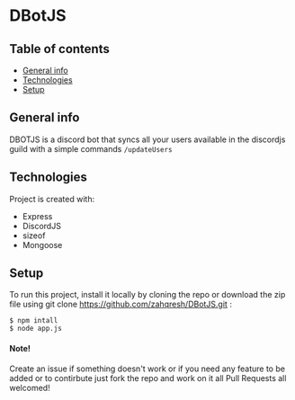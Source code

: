 # DBotJS

## Table of contents
* [General info](#general-info)
* [Technologies](#technologies)
* [Setup](#setup)

## General info
DBOTJS is a discord bot that syncs all your users available in the discordjs guild with a simple commands `/updateUsers`
	
## Technologies
Project is created with:
* Express
* DiscordJS
* sizeof
* Mongoose
	
## Setup
To run this project, install it locally by cloning the repo or download the zip file using git clone https://github.com/zahqresh/DBotJS.git :
```
$ npm intall
$ node app.js
```
#### Note!
Create an issue if something doesn't work or if you need any feature to be added or to contirbute just fork the repo and work on it all Pull Requests all welcomed!
